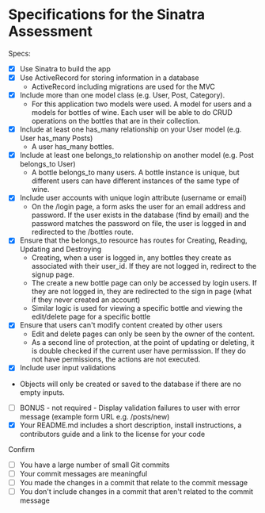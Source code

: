 # Specifications for the Sinatra Assessment

Specs:
- [x] Use Sinatra to build the app
- [x] Use ActiveRecord for storing information in a database
  - ActiveRecord including migrations are used for the MVC
- [x] Include more than one model class (e.g. User, Post, Category).
  - For this application two models were used. A model for users and a models for bottles of wine. Each user will be able to do CRUD operations on the bottles that are in their collection.
- [x] Include at least one has_many relationship on your User model (e.g. User has_many Posts)
  - A user has_many bottles.
- [x] Include at least one belongs_to relationship on another model (e.g. Post belongs_to User)
  - A bottle belongs_to many users. A bottle instance is unique, but different users can have different instances of the same type of wine.
- [x] Include user accounts with unique login attribute (username or email)
  - On the /login page, a form asks the user for an email address and password. If the user exists in the database (find by email) and the password matches the password on file, the user is logged in and redirected to the /bottles route.
- [x] Ensure that the belongs_to resource has routes for Creating, Reading, Updating and Destroying
  - Creating, when a user is logged in, any bottles they create as associated with their user_id. If they are not logged in, redirect to the signup page.
  - The create a new bottle page can only be accessed by login users. If they are not logged in, they are redirected to the sign in page (what if they never created an account)
  - Similar logic is used for viewing a specific bottle and viewing the edit/delete page for a specific bottle
- [x] Ensure that users can't modify content created by other users
  - Edit and delete pages can only be seen by the owner of the content.
  - As a second line of protection, at the point of updating or deleting, it is double checked if the current user have permisssion. If they do not have permissions, the actions are not executed.
- [x] Include user input validations
 - Objects will only be created or saved to the database if there are no empty inputs.
- [ ] BONUS - not required - Display validation failures to user with error message (example form URL e.g. /posts/new)
- [x] Your README.md includes a short description, install instructions, a contributors guide and a link to the license for your code

Confirm
- [ ] You have a large number of small Git commits
- [ ] Your commit messages are meaningful
- [ ] You made the changes in a commit that relate to the commit message
- [ ] You don't include changes in a commit that aren't related to the commit message
